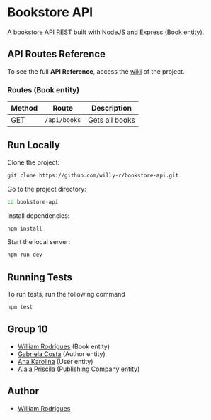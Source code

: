 # Bookstore API

A bookstore API REST built with NodeJS and Express (Book entity).


## API Routes Reference

To see the full **API Reference**, access the [wiki](#todo) of the project.

### Routes (Book entity)

| Method | Route | Description |
| ------ | ----- | ----------- |
| GET | `/api/books` | Gets all books |


## Run Locally

Clone the project:

```bash
git clone https://github.com/willy-r/bookstore-api.git
```

Go to the project directory:

```bash
cd bookstore-api
```

Install dependencies:

```bash
npm install
```

Start the local server:

```bash
npm run dev
```


## Running Tests

To run tests, run the following command

```bash
npm test
```


## Group 10

- [William Rodrigues](https://github.com/willy-r) (Book entity)
- [Gabriela Costa](https://github.com/gabrielaalvescosta) (Author entity)
- [Ana Karolina](https://github.com/kasvrol) (User entity)
- [Aiala Priscila](#todo) (Publishing Company entity)


## Author

- [William Rodrigues](https://github.com/willy-r)

